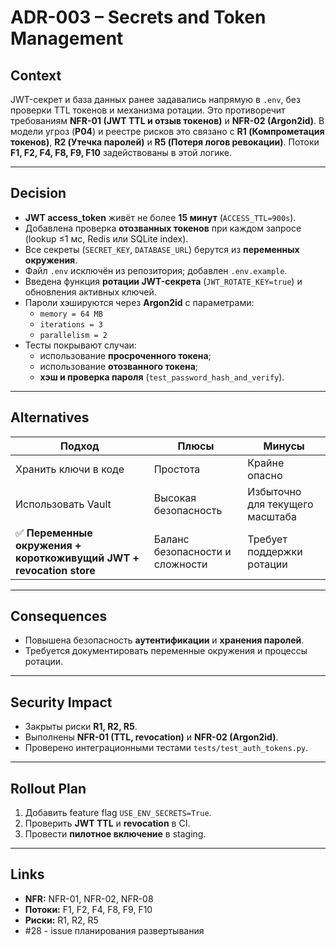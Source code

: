 # ADR-003 – Secrets and Token Management

## Context

JWT-секрет и база данных ранее задавались напрямую в `.env`, без проверки TTL токенов и механизма ротации.
Это противоречит требованиям **NFR-01 (JWT TTL и отзыв токенов)** и **NFR-02 (Argon2id)**.
В модели угроз (**P04**) и реестре рисков это связано с **R1 (Компрометация токенов)**, **R2 (Утечка паролей)** и **R5 (Потеря логов ревокации)**.
Потоки **F1, F2, F4, F8, F9, F10** задействованы в этой логике.

---

## Decision

- **JWT access_token** живёт не более **15 минут** (`ACCESS_TTL=900s`).
- Добавлена проверка **отозванных токенов** при каждом запросе (lookup ≤1 мс, Redis или SQLite index).
- Все секреты (`SECRET_KEY`, `DATABASE_URL`) берутся из **переменных окружения**.
- Файл `.env` исключён из репозитория; добавлен `.env.example`.
- Введена функция **ротации JWT-секрета** (`JWT_ROTATE_KEY=true`) и обновления активных ключей.
- Пароли хэшируются через **Argon2id** с параметрами:
  - `memory = 64 MB`
  - `iterations = 3`
  - `parallelism = 2`
- Тесты покрывают случаи:
  - использование **просроченного токена**;
  - использование **отозванного токена**;
  - **хэш и проверка пароля** (`test_password_hash_and_verify`).

---

## Alternatives

| Подход | Плюсы | Минусы |
|--------|--------|--------|
| Хранить ключи в коде | Простота | Крайне опасно |
| Использовать Vault | Высокая безопасность | Избыточно для текущего масштаба |
| ✅ **Переменные окружения + короткоживущий JWT + revocation store** | Баланс безопасности и сложности | Требует поддержки ротации |

---

## Consequences

- Повышена безопасность **аутентификации** и **хранения паролей**.
- Требуется документировать переменные окружения и процессы ротации.

---

## Security Impact

- Закрыты риски **R1, R2, R5**.
- Выполнены **NFR-01 (TTL, revocation)** и **NFR-02 (Argon2id)**.
- Проверено интеграционными тестами `tests/test_auth_tokens.py`.

---

## Rollout Plan

1. Добавить feature flag `USE_ENV_SECRETS=True`.
2. Проверить **JWT TTL** и **revocation** в CI.
3. Провести **пилотное включение** в staging.

---

## Links

- **NFR:** NFR-01, NFR-02, NFR-08
- **Потоки:** F1, F2, F4, F8, F9, F10
- **Риски:** R1, R2, R5
- #28 - issue планирования развертывания
